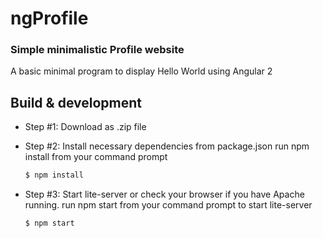 # ngProfile
### Simple minimalistic Profile website


A basic minimal program to display Hello World using Angular 2

## Build & development
- Step #1: Download as .zip file 
- Step #2: Install necessary dependencies from package.json
    run npm install from your command prompt
    ```sh
    $ npm install
    ```

- Step #3: Start lite-server or check your browser if you have Apache running.
    run npm start from your command prompt to start lite-server 
    ```sh
    $ npm start
    ```